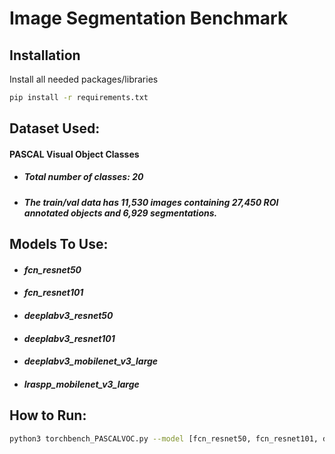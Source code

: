 # Image Segmentation Benchmark
## Installation
Install all needed packages/libraries
```bash
pip install -r requirements.txt
```

## Dataset Used:
#### PASCAL Visual Object Classes
* ##### Total number of classes: 20
* ##### The train/val data has 11,530 images containing 27,450 ROI annotated objects and 6,929 segmentations.

## Models To Use:
* #### *fcn_resnet50* 
* #### *fcn_resnet101*
* #### *deeplabv3_resnet50*
* #### *deeplabv3_resnet101*
* #### *deeplabv3_mobilenet_v3_large*
* #### *lraspp_mobilenet_v3_large*
           

## How to Run:
```bash
python3 torchbench_PASCALVOC.py --model [fcn_resnet50, fcn_resnet101, deeplabv3_resnet50, deeplabv3_resnet101, deeplabv3_mobilenet_v3_large, lraspp_mobilenet_v3_large]
```

